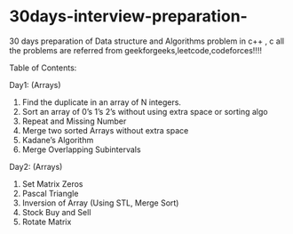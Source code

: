 # 30days-interview-preparation-
30 days preparation of Data structure and Algorithms problem in c++ , c 
all the problems are referred from geekforgeeks,leetcode,codeforces!!!!

Table of Contents:

Day1:   (Arrays) 
  1. Find   the   duplicate   in   an   array   of   N   integers.   
  2. Sort   an   array   of   0’s   1’s   2’s   without   using   extra   space   or   sorting   algo   
  3. Repeat   and   Missing   Number   
  4. Merge   two   sorted   Arrays   without   extra   space   
  5. Kadane’s   Algorithm   
  6. Merge   Overlapping   Subintervals 
  
Day2:  (Arrays)
  1. Set   Matrix   Zeros   
  2. Pascal   Triangle   
  3. Inversion   of   Array   (Using STL, Merge   Sort)   
  4. Stock   Buy   and   Sell   
  5. Rotate   Matrix   


